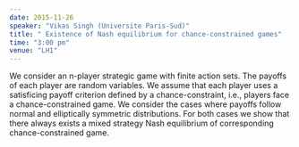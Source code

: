 ```yaml
---
date: 2015-11-26
speaker: "Vikas Singh (Universite Paris-Sud)"
title: " Existence of Nash equilibrium for chance-constrained games"
time: "3:00 pm" 
venue: "LH1"
---
```

We consider an n-player strategic game with finite action sets. The payoffs of each player are random variables. We assume that each player uses a satisficing payoff criterion defined by a chance-constraint, i.e., players face a chance-constrained game. We consider the cases where payoffs follow normal and elliptically symmetric distributions. For both cases we show that there always exists a mixed strategy Nash equilibrium of corresponding chance-constrained game.
